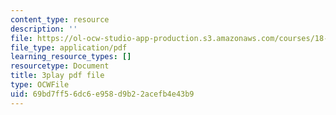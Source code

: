 ```yaml
---
content_type: resource
description: ''
file: https://ol-ocw-studio-app-production.s3.amazonaws.com/courses/18-086-mathematical-methods-for-engineers-ii-spring-2006/69bd7ff56dc6e958d9b22acefb4e43b9_S6dw885-SZI.pdf
file_type: application/pdf
learning_resource_types: []
resourcetype: Document
title: 3play pdf file
type: OCWFile
uid: 69bd7ff5-6dc6-e958-d9b2-2acefb4e43b9
---
```


